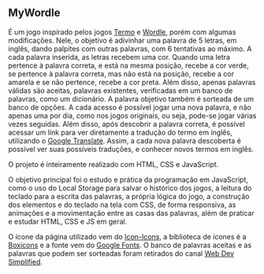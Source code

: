 ## MyWordle

É um jogo inspirado pelos jogos [Termo](https://term.ooo/) e [Wordle](https://www.nytimes.com/games/wordle/index.html), porém com algumas modificações. Nele, o objetivo é adivinhar uma palavra de 5 letras, em inglês, dando palpites com outras palavras, com 6 tentativas ao máximo. A cada palavra inserida, as letras recebem uma cor. Quando uma letra pertence à palavra correta, e está na mesma posição, recebe a cor verde, se pertence à palavra correta, mas não está na posição, recebe a cor amarela e se não pertence, recebe a cor preta. Além disso, apenas palavras válidas são aceitas, palavras existentes, verificadas em um banco de palavras, como um dicionário. A palavra objetivo também é sorteada de um banco de opções. A cada acesso é possível jogar uma nova palavra, e não apenas uma por dia, como nos jogos originais, ou seja, pode-se jogar várias vezes seguidas. Além disso, após descobrir a palavra correta, é possível acessar um link para ver diretamente a tradução do termo em inglês, utilizando o [Google Translate](https://translate.google.com.br/?hl=pt-BR). Assim, a cada nova palavra descoberta é possível ver suas possíveis traduções, e conhecer novos termos em inglês.

O projeto é inteiramente realizado com HTML, CSS e JavaScript.

O objetivo principal foi o estudo e prática da programação em JavaScript, como o uso do Local Storage para salvar o histórico dos jogos, a leitura do teclado para a escrita das palavras, a própria lógica do jogo, a construção dos elementos e do teclado na tela com CSS, de forma responsiva, as animações e a movimentação entre as casas das palavras, além de praticar e estudar HTML, CSS e JS em geral.

O ícone da página utilizado vem do [Icon-Icons](https://icon-icons.com/pt/icone/palavra-mac/23563), a biblioteca de ícones é a [Boxicons](https://boxicons.com/) e a fonte vem do [Google Fonts](https://fonts.google.com/specimen/Varela+Round). O banco de palavras aceitas e as palavras que podem ser sorteadas foram retirados do canal [Web Dev Simplified](https://github.com/WebDevSimplified/wordle-clone).